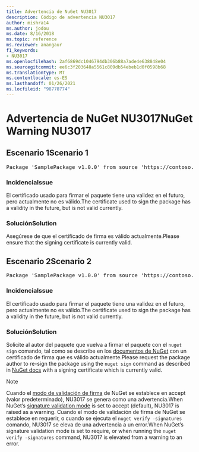 ```yaml
---
title: Advertencia de NuGet NU3017
description: Código de advertencia NU3017
author: mishra14
ms.author: jodou
ms.date: 8/16/2018
ms.topic: reference
ms.reviewer: anangaur
f1_keywords:
- NU3017
ms.openlocfilehash: 2af6869dc1046794db306b88a7ade4e638848e04
ms.sourcegitcommit: ee6c3f203648a5561c809db54ebeb1d0f0598b68
ms.translationtype: MT
ms.contentlocale: es-ES
ms.lasthandoff: 01/26/2021
ms.locfileid: "98778774"
---
```

# <a name="nuget-warning-nu3017"></a><span data-ttu-id="d4995-103">Advertencia de NuGet NU3017</span><span class="sxs-lookup"><span data-stu-id="d4995-103">NuGet Warning NU3017</span></span>

## <a name="scenario-1"></a><span data-ttu-id="d4995-104">Escenario 1</span><span class="sxs-lookup"><span data-stu-id="d4995-104">Scenario 1</span></span>

<pre>Package 'SamplePackage v1.0.0' from source 'https://contoso.com/index.json': The signing certificate is not yet valid.</pre>

### <a name="issue"></a><span data-ttu-id="d4995-105">Incidencia</span><span class="sxs-lookup"><span data-stu-id="d4995-105">Issue</span></span>

<span data-ttu-id="d4995-106">El certificado usado para firmar el paquete tiene una validez en el futuro, pero actualmente no es válido.</span><span class="sxs-lookup"><span data-stu-id="d4995-106">The certificate used to sign the package has a validity in the future, but is not valid currently.</span></span>


### <a name="solution"></a><span data-ttu-id="d4995-107">Solución</span><span class="sxs-lookup"><span data-stu-id="d4995-107">Solution</span></span>

<span data-ttu-id="d4995-108">Asegúrese de que el certificado de firma es válido actualmente.</span><span class="sxs-lookup"><span data-stu-id="d4995-108">Please ensure that the signing certificate is currently valid.</span></span>



## <a name="scenario-2"></a><span data-ttu-id="d4995-109">Escenario 2</span><span class="sxs-lookup"><span data-stu-id="d4995-109">Scenario 2</span></span>

<pre>Package 'SamplePackage v1.0.0' from source 'https://contoso.com/index.json': The primary signature's certificate is not yet valid.</pre>

### <a name="issue"></a><span data-ttu-id="d4995-110">Incidencia</span><span class="sxs-lookup"><span data-stu-id="d4995-110">Issue</span></span>

<span data-ttu-id="d4995-111">El certificado usado para firmar el paquete tiene una validez en el futuro, pero actualmente no es válido.</span><span class="sxs-lookup"><span data-stu-id="d4995-111">The certificate used to sign the package has a validity in the future, but is not valid currently.</span></span>


### <a name="solution"></a><span data-ttu-id="d4995-112">Solución</span><span class="sxs-lookup"><span data-stu-id="d4995-112">Solution</span></span>

<span data-ttu-id="d4995-113">Solicite al autor del paquete que vuelva a firmar el paquete con el `nuget sign` comando, tal como se describe en los [documentos de NuGet](../../create-packages/sign-a-package.md) con un certificado de firma que es válido actualmente.</span><span class="sxs-lookup"><span data-stu-id="d4995-113">Please request the package author to re-sign the package using the `nuget sign` command as described in [NuGet docs](../../create-packages/sign-a-package.md) with a signing certificate which is currently valid.</span></span>


> [!Note]
> <span data-ttu-id="d4995-114">Cuando el [modo de validación de firma](../../consume-packages/installing-signed-packages.md#configure-package-signature-requirements) de NuGet se establece en accept (valor predeterminado), NU3017 se genera como una advertencia.</span><span class="sxs-lookup"><span data-stu-id="d4995-114">When NuGet’s [signature validation mode](../../consume-packages/installing-signed-packages.md#configure-package-signature-requirements) is set to accept (default), NU3017 is raised as a warning.</span></span> <span data-ttu-id="d4995-115">Cuando el modo de validación de firma de NuGet se establece en requerir, o cuando se ejecuta el `nuget verify -signatures` comando, NU3017 se eleva de una advertencia a un error.</span><span class="sxs-lookup"><span data-stu-id="d4995-115">When NuGet’s signature validation mode is set to require, or when running the `nuget verify -signatures` command, NU3017 is elevated from a warning to an error.</span></span> 
